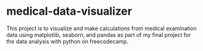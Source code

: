 # medical-data-visualizer
This project is to visualize and make calculations from medical examination data using matplotlib, seaborn, and pandas as part of my final project for the data analysis with python on freecodecamp.
